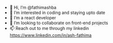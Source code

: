 - 👋 Hi, I’m @fathimashba
- 👀 I’m interested in coding and staying upto date
- 🌱 I’m a react developer
- 💞️ I’m looking to collaborate on front-end projects
- 📫 Reach out to me through my linkedin https://www.linkedin.com/in/ash-fathima

<!---
fathimashba/fathimashba is a ✨ special ✨ repository 
--->
